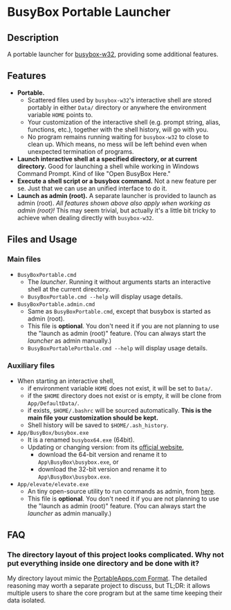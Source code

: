 # BusyBox Portable Launcher

## Description

A portable launcher for [busybox-w32](http://frippery.org/busybox/), providing some additional features.

## Features

- **Portable.**
  - Scattered files used by `busybox-w32`'s interactive shell are stored portably in either `Data/` directory or anywhere the environment variable `HOME` points to.
  - Your customization of the interactive shell (e.g. prompt string, alias, functions, etc.), together with the shell history, will go with you.
  - No program remains running waiting for `busybox-w32` to close to clean up. Which means, no mess will be left behind even when unexpected termination of programs.
- **Launch interactive shell at a specified directory, or at current directory.**
  Good for launching a shell while working in Windows Command Prompt. Kind of like "Open BusyBox Here."
- **Execute a shell script or a busybox command.**
  Not a new feature per se. Just that we can use an unified interface to do it.
- **Launch as admin (root).**
  A separate launcher is provided to launch as admin (root). _All features shown above also apply when working as admin (root)!_ This may seem trivial, but actually it's a little bit tricky to achieve when dealing directly with `busybox-w32`.

## Files and Usage

### Main files

- `BusyBoxPortable.cmd`
  - The _launcher_. Running it without arguments starts an interactive shell at the current directory. 
  - `BusyBoxPortable.cmd --help` will display usage details.
- `BusyBoxPortable.admin.cmd`
  - Same as `BusyBoxPortable.cmd`, except that busybox is started as admin (root).
  - This file is **optional**. You don't need it if you are not planning to use the "launch as admin (root)" feature. (You can always start the _launcher_ as admin manually.)
  - `BusyBoxPortablePortbale.cmd --help` will display usage details.

### Auxiliary files

- When starting an interactive shell,
  - if environment variable `HOME` does not exist, it will be set to `Data/`.
  - if the `$HOME` directory does not exist or is empty, it will be clone from `App/DefaultData/`.
  - if exists, `$HOME/.bashrc` will be sourced automatically. **This is the main file your customization should be kept.**
  - Shell history will be saved to `$HOME/.ash_history`.
- `App/BusyBox/busybox.exe`
  - It is a renamed `busybox64.exe` (64bit).
  - Updating or changing version: from its [official website](http://frippery.org/busybox/),
    - download the 64-bit version and rename it to `App\BusyBox\busybox.exe`, or
    - download the 32-bit version and rename it to `App\BusyBox\busybox.exe`.
- `App/elevate/elevate.exe`
  - An tiny open-source utility to run commands as admin, from [here](http://code.kliu.org/misc/elevate/).
  - This file is **optional**. You don't need it if you are not planning to use the "launch as admin (root)" feature. (You can always start the _launcher_ as admin manually.)

## FAQ

### The directory layout of this project looks complicated. Why not put everything inside one directory and be done with it?

My directory layout mimic the [PortableApps.com Format](https://portableapps.com/development/portableapps.com_format#layout). The detailed reasoning may worth a separate project to discuss, but TL;DR: it allows multiple users to share the core program but at the same time keeping their data isolated.
